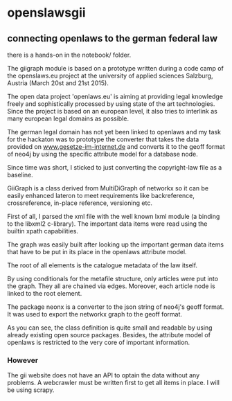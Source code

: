 # openslawsgii
## connecting openlaws to the german federal law

there is a hands-on in the notebook/ folder.

The giigraph module is based on a prototype written during a code camp of
the openslaws.eu project at the university of applied sciences Salzburg,
Austria (March 20st and 21st 2015).

The open data project 'openlaws.eu' is aiming at providing legal
knowledge freely and sophistically processed by using state of the art
technologies. Since the project is based on an european level, it also
tries to interlink as many european legal domains as possible.

The german legal domain has not yet been linked to openlaws and my task
for the hackaton was to prototype the converter that takes the data provided
on www.gesetze-im-internet.de and converts it to the geoff format of
neo4j by using the specific attribute model for a database node.

Since time was short, I sticked to just converting the copyright-law file
as a baseline.

GiiGraph is a class derived from MultiDiGraph of networkx so it can be
easily enhanced lateron to meet requirements like backreference, crossreference,
in-place reference, versioning etc.

First of all, I parsed the xml file with the well known lxml module
(a binding to the libxml2 c-library). The important data items were read using the
builtin xpath capabilities.

The graph was easily built after looking up the important german data
items that have to be put in its place in the openlaws attribute model.

The root of all elements is the catalogue metadata of the law itself.

By using conditionals for the metafile structure, only articles were
put into the graph. They all are chained via edges. Moreover, each article
node is linked to the root element.

The package neonx is a converter to the json string of neo4j's geoff format.
It was used to export the networkx graph to the geoff format.

As you can see, the class definition is quite small and readable by
using already existing open source packages. Besides, the attribute model
of openlaws is restricted to the very core of important information.


### However
The gii website does not have an API to optain the data without any problems.
A webcrawler must be written first to get all items in place. I will be
using scrapy. 





